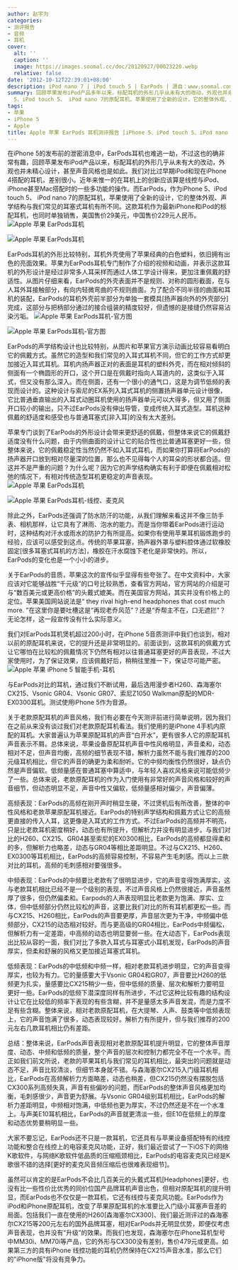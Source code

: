 ```yaml
---
author: 赵宇为
categories:
- 测评报告
- 音频
- 耳机
cover:
  alt: ''
  caption: ''
  image: https://images.soomal.cc/doc/20120927/00023220.webp
  relative: false
date: '2012-10-12T22:39:01+08:00'
description: iPod nano 7 | iPod touch 5 | EarPods | 源自：www.soomal.com | 版权：原创 |  平均/总评分：08.90/712
summary: 回顾苹果发布iPod产品多年以来，标配耳机的外形几乎从未有大的改动，外观也并未精心设计，甚至声音风格也是如此。而EarPods，作为iPhone
  5、iPod touch 5、 iPod nano 7的原配耳机，苹果使用了全新的设计，它的整体外观、声学结构与我们常见的耳塞式耳机有所不同……
tags:
- 苹果
- iPhone 5
- Apple
title: Apple 苹果 EarPods 耳机测评报告 [iPhone 5、iPod touch 5、iPod nano 7原配耳机]
---
```


在iPhone 5的发布前的泄密消息中，EarPods耳机也难逃一劫，不过这也的确非常有趣，回顾苹果发布iPod产品以来，标配耳机的外形几乎从未有大的改动，外观也并未精心设计，甚至声音风格也是如此。我们对比过早期iPod和现在iPhone 4搭配的耳机，差别很小。近年来惟一的在耳机上的创新应该算是线控与iPod、iPhone甚至Mac搭配时的一些多功能的操作。而EarPods，作为iPhone 5、iPod touch 5、 iPod nano 7的原配耳机，苹果使用了全新的设计，它的整体外观、声学结构与我们常见的耳塞式耳机有所不同。这款耳机作为最新iPhone和iPod的标配耳机，也同时单独销售，美国售价29美元，中国售价229元人民币。
![Apple 苹果 EarPods耳机](https://images.soomal.cc/doc/20120927/00023219.webp)




![Apple 苹果 EarPods耳机](https://images.soomal.cc/doc/20120927/00023220.webp)




EarPods耳机的外形比较特别，耳机外壳使用了苹果经典的白色塑料，依旧拥有出色的亮面效果。苹果为EarPods耳机专门制作了介绍的视频和动画，并表示这款耳机的外形设计是经过非常多人耳采样而通过人体工学设计得来，更加注重佩戴的舒适性。从图片仔细来看，EarPods的外壳表面并不是规则、对称的圆形截面，在与人耳外耳接触部分，有向内轻微弯曲的不规则曲面。为了配合不同半径的曲面和耳机的装配，EarPods的耳机外壳前半部分为单独一套模具[扬声器向外的外壳部分]完成，这部分与把柄部分通过的接合组装的精度较好，但遗憾的是接缝仍然容易沾染污垢。
![Apple 苹果 EarPods耳机-官方图](https://images.soomal.cc/doc/20121012/00023386.webp)




![Apple 苹果 EarPods耳机-官方图](https://images.soomal.cc/doc/20121012/00023387.webp)




EarPods的声学结构设计也比较特别，从图片和苹果官方演示动画比较容易看明白它的佩戴方式。虽然它的造型和我们常见的入耳式耳机不同，但它的工作方式却更加接近入耳式耳机。耳机内扬声器正对的表面是耳机的塑料外壳，而在相对倾斜的侧面有一个椭圆形的开口，这个开口是在佩戴时指向人耳道内的，这类似于入耳式，但又没有那么深入。而在侧面，还有一个很小的通气口，这是为调节低频的表现而设计的。这种设计与索尼的EX系列入耳式耳机的侧置扬声器单元设计很像，它比普通垂直输出的入耳式动圈耳机使用的扬声器单元可以大得多，但又用了侧面开口较小的输出，只不过EarPods没有伸出导管，变成传统入耳式造型。耳机这种佩戴的舒适度和感受也与普通耳塞式[非入耳]的没有太大差别。

苹果专门谈到了EarPods的外形设计会带来更舒适的佩戴，但整体来说它的佩戴舒适度没有什么问题，由于内侧曲面的设计让它的贴合性也比普通耳塞更好一些，但整体来说，它的佩戴稳定性当然仍然不如入耳式耳机，而如果你打算将EarPods的扬声器开口放到相对尽量深的位置，那么也不见得每个人的耳朵的形状都合适。但这并不是严重的问题？为什么呢？因为它的声学结构确实有利于即便在佩戴相对松弛的情况下，有相对传统造型耳机更稳定的声音表现。
![Apple 苹果 EarPods耳机](https://images.soomal.cc/doc/20121012/00023388.webp)




![Apple 苹果 EarPods耳机-线控、麦克风](https://images.soomal.cc/doc/20121012/00023389.webp)




除此之外，EarPods还强调了防水防汗的功能，从我们理解来看这并不像三防手表、相机那样，让它具有了淋雨、泡水的能力。而是当你带着EarPods进行运动时，这种结构对汗水或雨水的防护力有所提高。如果你有使用苹果耳机锻炼跑步的经验，应该可以感受到这点。传统的苹果耳塞，扬声器外罩与塑料腔体通过软橡胶固定[很多耳塞式耳机的方法]，橡胶在汗水腐蚀下老化是非常快的。所以，EarPods的变化也是一个小小的进步。

关于EarPods的音质，苹果这次的宣传似乎显得有些夸张了。在中文资料中，大家应该对它能够战胜“千元级”的口号比较熟悉，查看官方网站，官方网站的介绍是可与“数百美元或更高价格”的头戴式媲美。而在美国官方网站，其实并没有价格上的定位。苹果美国网站说法是“ they rival high-end headphones that cost much more. ”在这里你是要吐槽这是“再现老乔风范”？还是“乔帮主不在，口无遮拦”？无论怎样，这一段宣传没有什么实际意义。

我们对EarPods耳机煲机超过200小时，在iPhone 5音质测评中我们也谈到，相对以前的原配耳机来说，它的提升还是非常明显的。前面谈到，这款耳机的佩戴方式让它哪怕在比较松的佩戴情况下仍然有相对以往普通耳塞更好的声音表现，不过大家使用时，为了保证效果，应该佩戴好后，稍稍往里推一下，保证尽可能严密。
![Apple 苹果 iPhone 5 智能手机-耳机](https://images.soomal.cc/doc/20120913/00022803.webp)




与EarPods对比的耳机，通过我们不断试用，最后选用漫步者H260、森海塞尔CX215、Vsonic GR04、Vsonic GR07、索尼Z1050 Walkman原配的MDR-EX0300耳机。测试使用iPhone 5作为音源。

关于老款原配耳机的声音风格，我们有必要在今天测评前进行简单说明，因为我们在之前从来没有谈过我们对老款原配耳机看法。我们使用的是iPhone 4手机内原配的耳机。大家普遍认为苹果原配耳机的声音“白开水”，更有很多人它的原配耳机声音表示不屑。总体来说，苹果设备原配耳机声音中性风格明显，声音柔和，动态相对不足，但声音均衡，高频的细节表现不错，解析力虽然不能与我们推荐的200元级耳机相比，但它的声音的确更为柔和耐听。它的中频均衡性仍然很好，缺点仍然是声音偏软。低频量感在普通耳塞中算适中，与年轻人喜欢风格来说可能低频少了一些。总体来说，老款原配耳机的作为入门使用有非常好的声音风格和较好的声音细节，但动态明显不足，声音中性又偏软，低频量感相对偏少，声音偏薄。

高频表现：EarPods的高频在刚开声时稍显生硬，不过煲机后有所改善，整体的中性风格和老款苹果原配耳机接近。EarPods的特别声学结构和佩戴方式让它的高频更直接的传入人耳，这更像是入耳式的工作方式。不过EarPods的高频并不明亮，只是比老款耳机密度稍好，动态也有所提升，但解析力并没有明显进步。与我们对比的H260、CX215、GR04甚至索尼的EX0300相比，EarPods的高频都显得柔和的多，但解析力也略差，动态与GR04等相比差距明显。不过与CX215、H260、EX0300等耳机相比，EarPods的高频容易控制，不容易产生毛刺感。而以上三款对比的耳机，高频的毛刺感相对要强很多。

中频表现：EarPods的中频要比老款有了很明显进步，它的声音变得饱满厚实，这与老款耳机相比已经不是一个级别的表现，不过声音风格上仍然很接近，声音虽然厚了很多，但仍然偏柔和。Earpods的人声表现明显比老款更为饱满、厚实、立体，但中低频部分仍然比较松的声音，这要比我们对比的所有耳机都更松一些。而与CX215、H260相比，EarPods的声音要更厚，声音层次更为干净，中频偏中低频部分，CX215的动态相对较好。而与更高级的GR04相比，EarPods中频偏松，但解析力有一定差距，中高频的动态也明显要弱一些。在大动态下，EarPods表现出比较从容的一面，我们对比了多款入耳式与耳塞式小耳机发现，EarPods的声音厚实，但柔和舒展的风格又更加接近耳塞式耳机。

低频表现：EarPods的中低频和中频一样，相对老款耳机进步明显，它的声音变得厚实，也较为有力。它的量感要大于Vsonic GR04和GR07，声音要比H260的低频更为扎实，量感要比CX215稍少一些，但中低频的质量、层次和解析力要明显更好一些。EarPods的低频下潜深度同样有所进步，不过它这种比较有趣的结构设计让它在比较低的频率下表现的有些含糊，并不是量感太多声音发混，而是力度不足有些含糊。整体来说，相对老款原配耳机，在大提琴、人声、鼓类等中低频表现上，它的声音饱满了很多，动态表现较好。解析力有所提升，但与我们推荐的200元左右几款耳机相比仍有差距。

总结：整体来说，EarPods声音表现相对老款原配耳机提升明显，它的整体声音厚度、动态、中频和低频的质量，整个声音的层次和控制力都完全不在一个水平。而正如我们前文所说，老款的苹果耳机与我们常见的耳机相比，最突出的问题就是动态不足，声音比较清淡，但细节本身就不错。与森海塞尔CX215入门级耳机相比，EarPods在高频解析力方面略差，动态也稍差，但CX215仍然没有摆脱包括CX300系列高频失真，声音有些偏吵的问题，而EarPods的整体声音风格更加均衡，毛刺感很少，声音更为舒展。与Vsonic GR04级别耳机相比，EarPods的解析力差距明显，中频相对饱满，中低频也更为厚实，不过仍然还是不在一个水准上。与声美E10耳机相比，EarPods的声音就更清淡一些，但E10在低频上的厚度和动态优势要稍明显一些。

大家不要忘记，EarPods还不只是一款耳机，它还具有与苹果设备搭配特有的线控功能和整合在线控上的电容麦克风功能，正好，我们最近尝试了一下iOS下的网络K歌软件，与网络K歌软件低品质的压缩瓶颈相比，EarPods的电容麦克风已经是K歌很不错的选择[更好的麦克风音频压缩后也很难表现细节]。

虽然可以肯定的是EarPods不会比几百美元的头戴式耳机[Headphones]更好，也没有比一些性价比优秀的同价位国产品牌耳机声音出色，但相对原配耳机的提升明显，而EarPods也不仅仅是一款耳机，它还有线控与麦克风功能。EarPods作为iPod和iPhone原配耳机，改变了苹果原配耳机的水准要比入门级小耳塞声音差的局面。包括我们一直在使用的H260[森海塞尔CX300]、我们最近测评过的森海塞尔CX215等200元左右的国外品牌耳塞，相对EarPods并无明显优势，即便仅考虑声音表现，也并没有“升级”的效果。而我们也发现，森海塞尔在iPhone耳机型号中MM30i、MM70i等产品，它的外形与CX300没有差别，售价479元或更高。如果第三方的具有iPhone 线控功能的耳机仍然保持在CX215声音水准，那么它们的"iPhone版"将没有竞争力。
